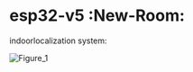 #  esp32-v5 :New-Room:

indoorlocalization system:

![Figure_1](https://github.com/user-attachments/assets/e3930069-bd74-4271-abbb-cf8a52917347)
